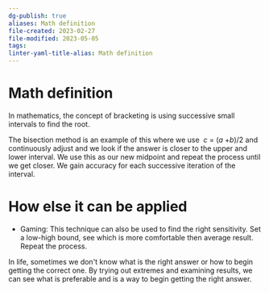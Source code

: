 ```yaml
---
dg-publish: true
aliases: Math definition
file-created: 2023-02-27
file-modified: 2023-05-05
tags: 
linter-yaml-title-alias: Math definition
---
```


# Math definition

In mathematics, the concept of bracketing is using successive small intervals to find the root.

The bisection method is an example of this where we use  _c_ = (_a_ +_b_)/2 and continuously adjust and we look if the answer is closer to the upper and lower interval. We use this as our new midpoint and repeat the process until we get closer. We gain accuracy for each successive iteration of the interval.

# How else it can be applied

- Gaming: This technique can also be used to find the right sensitivity. Set a low-high bound, see which is more comfortable then average result. Repeat the process.

In life, sometimes we don't know what is the right answer or how to begin getting the correct one. By trying out extremes and examining results, we can see what is preferable and is a way to begin getting the right answer.
